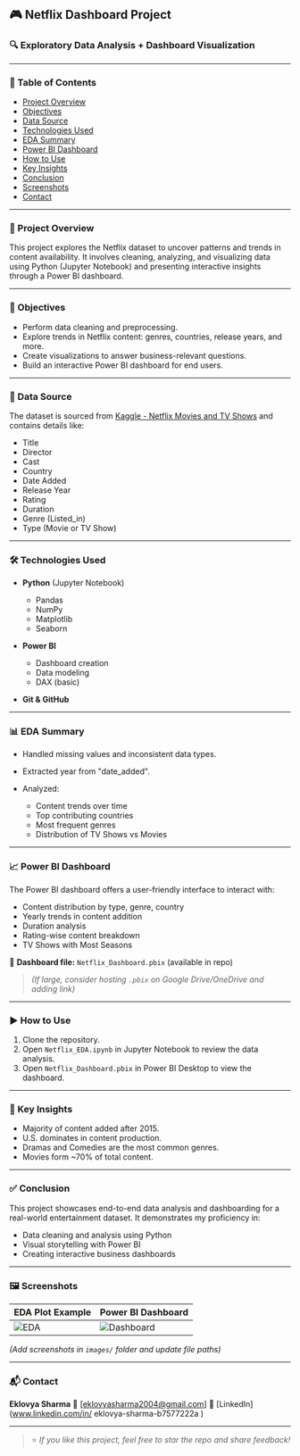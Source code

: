 ## 🎮 Netflix Dashboard Project

### 🔍 Exploratory Data Analysis + Dashboard Visualization

---

### 📌 Table of Contents

* [Project Overview](#Project-Overview)
* [Objectives](#Objectives)
* [Data Source](#Data-Source)
* [Technologies Used](#Technologies-Used)
* [EDA Summary](#EDA-Summary)
* [Power BI Dashboard](#Power-Bi-Dashboard)
* [How to Use](#How-to-Use)
* [Key Insights](#Key-Insights)
* [Conclusion](#Conclusion)
* [Screenshots](#Screenshots)
* [Contact](#Contact)

---

### 📁 Project Overview

This project explores the Netflix dataset to uncover patterns and trends in content availability. It involves cleaning, analyzing, and visualizing data using Python (Jupyter Notebook) and presenting interactive insights through a Power BI dashboard.

---

### 🎯 Objectives

* Perform data cleaning and preprocessing.
* Explore trends in Netflix content: genres, countries, release years, and more.
* Create visualizations to answer business-relevant questions.
* Build an interactive Power BI dashboard for end users.

---

### 📂 Data Source

The dataset is sourced from [Kaggle - Netflix Movies and TV Shows](https://www.kaggle.com/datasets/shivamb/netflix-shows) and contains details like:

* Title
* Director
* Cast
* Country
* Date Added
* Release Year
* Rating
* Duration
* Genre (Listed\_in)
* Type (Movie or TV Show)

---

### 🛠 Technologies Used

* **Python** (Jupyter Notebook)

  * Pandas
  * NumPy
  * Matplotlib
  * Seaborn
* **Power BI**

  * Dashboard creation
  * Data modeling
  * DAX (basic)
* **Git & GitHub**

---

### 📊 EDA Summary

* Handled missing values and inconsistent data types.
* Extracted year from "date\_added".
* Analyzed:

  * Content trends over time
  * Top contributing countries
  * Most frequent genres
  * Distribution of TV Shows vs Movies

---

### 📈 Power BI Dashboard

The Power BI dashboard offers a user-friendly interface to interact with:

* Content distribution by type, genre, country
* Yearly trends in content addition
* Duration analysis
* Rating-wise content breakdown
* TV Shows with Most Seasons

📌 **Dashboard file:** `Netflix_Dashboard.pbix` (available in repo)

> *(If large, consider hosting `.pbix` on Google Drive/OneDrive and adding link)*

---

### ▶️ How to Use

1. Clone the repository.
2. Open `Netflix_EDA.ipynb` in Jupyter Notebook to review the data analysis.
3. Open `Netflix_Dashboard.pbix` in Power BI Desktop to view the dashboard.

---

### 📌 Key Insights

* Majority of content added after 2015.
* U.S. dominates in content production.
* Dramas and Comedies are the most common genres.
* Movies form \~70% of total content.

---

### ✅ Conclusion

This project showcases end-to-end data analysis and dashboarding for a real-world entertainment dataset. It demonstrates my proficiency in:

* Data cleaning and analysis using Python
* Visual storytelling with Power BI
* Creating interactive business dashboards

---

### 🖼 Screenshots

| EDA Plot Example               | Power BI Dashboard                 |
| ------------------------------ | ---------------------------------- |
| ![EDA](https://github.com/Eklovya195/Netflix_Dashboard/tree/main/images/EDA_images) | ![Dashboard](https://github.com/Eklovya195/Netflix_Dashboard/tree/main/images) |

*(Add screenshots in `images/` folder and update file paths)*

---

### 📬 Contact

**Eklovya Sharma**
📧 [eklovyasharma2004@gmail.com]
🔗 [LinkedIn](www.linkedin.com/in/
eklovya-sharma-b7577222a
)

---

> ⭐ *If you like this project, feel free to star the repo and share feedback!*
